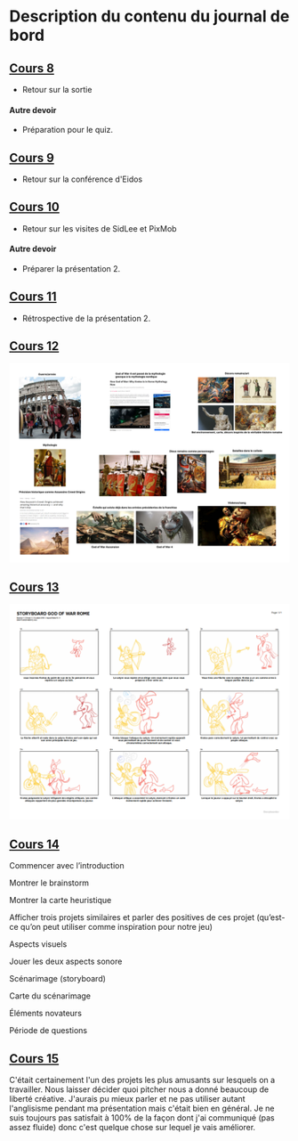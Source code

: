 #  Description du contenu du journal de bord
## [Cours 8](cours_08.md) 
* Retour sur la sortie

#### Autre devoir
* Préparation pour le quiz. 

## [Cours 9](cours_09.md) 
* Retour sur la conférence d'Eidos

## [Cours 10](cours_10.md) 
* Retour sur les visites de SidLee et PixMob

#### Autre devoir
* Préparer la présentation 2. 

## [Cours 11](cours_11.md) 
* Rétrospective de la présentation 2.

## [Cours 12](cours_12.md) 
![nom](https://github.com/Flammathegladiator/Journal_de_Bord_semaines_8_15/blob/main/Images/brainstorm.png)

## [Cours 13](cours_13.md) 
![nom](https://github.com/Flammathegladiator/Journal_de_Bord_semaines_8_15/blob/main/Images/storyboard.png)

## [Cours 14](cours_14.md)

Commencer avec l’introduction

Montrer le brainstorm

Montrer la carte heuristique

Afficher trois projets similaires et parler des positives de ces projet (qu’est-ce qu’on peut utiliser comme inspiration pour notre jeu)

Aspects visuels

Jouer les deux aspects sonore

Scénarimage (storyboard)

Carte du scénarimage

Éléments novateurs

Période de questions

## [Cours 15](cours_15.md)

C'était certainement l'un des projets les plus amusants sur lesquels on a travailler. Nous laisser décider quoi pitcher nous a donné beaucoup de liberté créative. J'aurais pu mieux parler et ne pas utiliser autant l'anglisisme pendant ma présentation mais c'était bien en général. Je ne suis toujours pas satisfait à 100% de la façon dont j'ai communiqué (pas assez fluide) donc c'est quelque chose sur lequel je vais améliorer.
